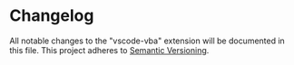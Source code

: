 # Changelog
All notable changes to the "vscode-vba" extension will be documented in this file.
This project adheres to [Semantic Versioning](https://semver.org/spec/v2.0.0.html).
